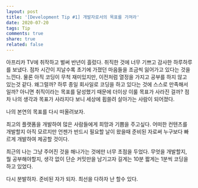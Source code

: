 ```yaml
---
layout: post
title: '[Development Tip #1] 개발자로서의 목표를 가져라'
date: 2020-07-20
tags: Tip
comments: true
share: true
related: false
---
```


아프리카 TV에 취작하고 벌써 반년이 흘렀다. 취직한 것에 너무 기쁘고 감사한 하루하루를 보냈다. 
점차 시간이 지날수록 초기에 가졌던 마음들을 조금씩 잃어가고 있다는 것을 느낀다. 
물론 아직 코딩이 무척 재미있지만, 이전처럼 열정을 가지고 공부를 하지 않고 있는것 같다.
왜그럴까? 하루 종일 회사일로 코딩을 하고 있다는 것에 스스로 만족해서 일까? 
아니면 취직이라는 목표를 달성했기 때문에 더이상 이룰 목표가 사라진 걸까? 
점차 나의 생각과 목표가 사라지다 보니 세상에 휩쓸려 살아가는 사람이 되어졌다. 

나의 본연의 목표를 다시 떠올려보자. 

최고의 플랫폼을 개발하여 많은 사람들에게 희망과 기쁨을 주고싶다. 
어떠한 컨텐츠를 개발할지 아직 모르지만 언젠가 반드시 필요할 날이 왔을때
준비된 자로써 누구보다 빠르게 개발하여 제공할 것이다. 

최근의 나는 그냥 주어진 것을 해나가는 것에만 너무 초점을 두었다.
무엇을 개발할지, 뭘 공부해야할지, 생각 없이 단순 커밋만을 남기고자 
길게는 10분 짧게는 1분씩 코딩을 하고 있었다. 

다시 분발하자. 준비된 자가 되자. 최선을 다하자 
난 할수 있다. 